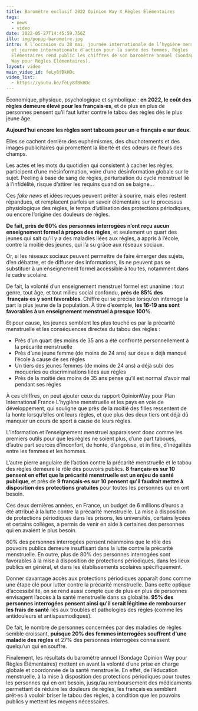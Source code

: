 ```yaml
---
title: Baromètre exclusif 2022 Opinion Way X Règles Élémentaires
tags:
  - news
  - video
date: 2022-05-27T14:45:59.756Z
illu: img/popup-barometre.jpg
intro: À l’occasion du 28 mai, journée internationale de l’hygiène menstruelle
  et journée internationale d’action pour la santé des femmes, Règles
  Élémentaires rend public les chiffres de son baromètre annuel (Sondage Opinion
  Way pour Règles Élémentaires).
layout: video
main_video_id: feLy8fBkHOc
video_list:
  - https://youtu.be/feLy8fBkHOc
---
```

Économique, physique, psychologique et symbolique : **en 2022, le coût des règles demeure élevé pour les français·es**, et de plus en plus de personnes pensent qu’il faut lutter contre le tabou des règles dès le plus jeune âge.

**Aujourd’hui encore les règles sont taboues pour un·e français·e sur deux.**

Elles se cachent derrière des euphémismes, des chuchotements et des images publicitaires qui promettent la liberté et des odeurs de fleurs des champs.

Les actes et les mots du quotidien qui consistent à cacher les règles, participent d’une mésinformation, voire d’une désinformation globale sur le sujet. Peeling à base de sang de règles, perturbation du cycle menstruel lié à l’infidélité, risque d’attirer les requins quand on se baigne… 

Ces *fake news* et idées reçues peuvent prêter à sourire, mais elles restent répandues, et remplacent parfois un savoir élémentaire sur le processus physiologique des règles, le temps d’utilisation des protections périodiques, ou encore l’origine des douleurs de règles.

**De fait, près de 60% des personnes interrogées n’ont reçu aucun enseignement formel à propos des règles**, et seulement un quart des jeunes qui sait qu’il y a des maladies liées aux règles, a appris à l’école, contre la moitié des jeunes, qui l’a su grâce aux réseaux sociaux.

Or, si les réseaux sociaux peuvent permettre de faire émerger des sujets, d’en débattre, et de diffuser des informations, ils ne peuvent pas se substituer à un enseignement formel accessible à tou·tes, notamment dans le cadre scolaire. 

De fait, la volonté d’un enseignement menstruel formel est unanime : tout genre, tout âge, et tout milieu social confondu, **près de 85% des  français·es y sont favorables**. Chiffre qui se précise lorsqu’on interroge la part la plus jeune de la population. À titre d’exemple, **les 16-19 ans sont favorables à un enseignement menstruel à presque 100%**.

Et pour cause, les jeunes semblent les plus touché·es par la précarité menstruelle et les conséquences directes du tabou des règles : 

* Près d’un quart des moins de 35 ans a été confronté personnellement à la précarité menstruelle
* Près d’une jeune femme (de moins de 24 ans) sur deux a déjà manqué l’école à cause de ses règles
* Un tiers des jeunes femmes (de moins de 24 ans) a déjà subi des moqueries ou discriminations liées aux règles 
* Près de la moitié des moins de 35 ans pense qu’il est normal d’avoir mal pendant ses règles

À ces chiffres, on peut ajouter ceux du rapport OpinionWay pour Plan International France L’hygiène menstruelle et les pays en voie de développement, qui souligne que près de la moitié des filles ressentent de la honte lorsqu’elles ont leurs règles, et que plus des deux tiers ont déjà dû manquer un cours de sport à cause de leurs règles.

L’information et l’enseignement menstruel apparaissent donc comme les premiers outils pour que les règles ne soient plus, d’une part taboues, d’autre part sources d'inconfort, de honte, d’angoisse, et in fine, d’inégalités entre les femmes et les hommes.

L’autre pierre angulaire de l’action contre la précarité menstruelle et le tabou des règles demeure le rôle des pouvoirs publics. **8 français·es sur 10 pensent en effet que la précarité menstruelle est un enjeu de santé publique**, et près de **9 français·es sur 10 pensent qu'il faudrait mettre à disposition des protections gratuites** pour toutes les personnes qui en ont besoin.

Ces deux dernières années, en France, un budget de 6 millions d’euros a été attribué à la lutte contre la précarité menstruelle. La mise à disposition de protections périodiques dans les prisons, les universités, certains lycées et certains collèges, a permis de venir en aide à certaines des personnes qui en avaient le plus besoin. 

60% des personnes interrogées pensent néanmoins que le rôle des pouvoirs publics demeure insuffisant dans la lutte contre la précarité menstruelle. En outre, plus de 80% des personnes interrogées sont favorables à la mise à disposition de protections périodiques, dans les lieux publics en général, et dans les établissements scolaires spécifiquement.

Donner davantage accès aux protections périodiques apparaît donc comme une étape clé pour lutter contre la précarité menstruelle. Dans cette optique d’accessibilité, on se rend aussi compte que de plus en plus de personnes envisagent l’accès à la santé menstruelle dans sa globalité. **95% des personnes interrogées pensent ainsi qu'il serait légitime de rembourser les frais de santé** liés aux troubles et pathologies des règles (comme les antidouleurs et antispasmodiques).

De fait, le nombre de personnes concernées par des maladies de règles semble croissant, **puisque 20% des femmes interrogées souffrent d'une maladie des règles** et 27% des personnes interrogées connaissent quelqu’un qui en souffre.

Finalement, les résultats du baromètre annuel (Sondage Opinion Way pour Règles Élémentaires) mettent en avant la volonté d’une prise en charge globale et coordonnée de la santé menstruelle. En effet, de l’éducation menstruelle, à la mise à disposition des protections périodiques pour toutes les personnes qui en ont besoin, jusqu’au remboursement des médicaments permettant de réduire les douleurs de règles, les français·es semblent prêt·es à vouloir briser le tabou des règles, à condition que les pouvoirs publics y mettent les moyens nécessaires.